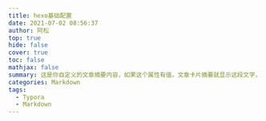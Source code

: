 ```yaml
---
title: hexo基础配置
date: 2021-07-02 08:56:37
author: 阿松
top: true
hide: false
cover: true
toc: false
mathjax: false
summary: 这是你自定义的文章摘要内容，如果这个属性有值，文章卡片摘要就显示这段文字，否则程序会自动截取文章的部分内容作为摘要
categories: Markdown
tags:
  - Typora
  - Markdown
---
```


